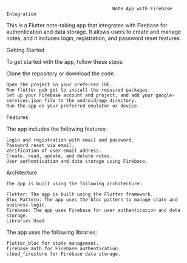                                            Note App with Firebase Integration

This is a Flutter note-taking app that integrates with Firebase for authentication and data storage. It allows users to create and manage notes, and it includes login, registration, and password reset features.

Getting Started

To get started with the app, follow these steps:

Clone the repository or download the code.
    
    Open the project in your preferred IDE.
    Run flutter pub get to install the required packages.
    Set up your Firebase account and project, and add your google-services.json file to the android/app directory.
    Run the app on your preferred emulator or device.


Features
    
The app includes the following features:

    Login and registration with email and password.
    Password reset via email.
    Verification of user email address.
    Create, read, update, and delete notes.
    User authentication and data storage using Firebase.

Architecture

    The app is built using the following architecture:

    Flutter: The app is built using the Flutter framework.
    Bloc Pattern: The app uses the bloc pattern to manage state and business logic.
    Firebase: The app uses Firebase for user authentication and data storage.
    Libraries Used

The app uses the following libraries:

    flutter_bloc for state management.
    firebase_auth for Firebase authentication.
    cloud_firestore for Firebase data storage.
   
